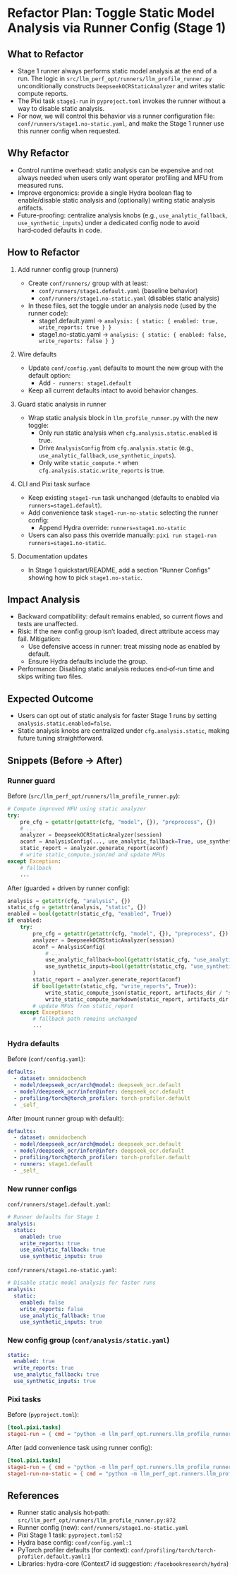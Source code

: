 # Refactor Plan: Toggle Static Model Analysis via Runner Config (Stage 1)

## What to Refactor
- Stage 1 runner always performs static model analysis at the end of a run. The logic in `src/llm_perf_opt/runners/llm_profile_runner.py` unconditionally constructs `DeepseekOCRStaticAnalyzer` and writes static compute reports.
- The Pixi task `stage1-run` in `pyproject.toml` invokes the runner without a way to disable static analysis.
- For now, we will control this behavior via a runner configuration file: `conf/runners/stage1.no-static.yaml`, and make the Stage 1 runner use this runner config when requested.

## Why Refactor
- Control runtime overhead: static analysis can be expensive and not always needed when users only want operator profiling and MFU from measured runs.
- Improve ergonomics: provide a single Hydra boolean flag to enable/disable static analysis and (optionally) writing static analysis artifacts.
- Future-proofing: centralize analysis knobs (e.g., `use_analytic_fallback`, `use_synthetic_inputs`) under a dedicated config node to avoid hard‑coded defaults in code.

## How to Refactor
1. Add runner config group (runners)
   - Create `conf/runners/` group with at least:
     - `conf/runners/stage1.default.yaml` (baseline behavior)
     - `conf/runners/stage1.no-static.yaml` (disables static analysis)
   - In these files, set the toggle under an analysis node (used by the runner code):
     - stage1.default.yaml → `analysis: { static: { enabled: true, write_reports: true } }`
     - stage1.no-static.yaml → `analysis: { static: { enabled: false, write_reports: false } }`

2. Wire defaults
   - Update `conf/config.yaml` defaults to mount the new group with the default option:
     - Add `- runners: stage1.default`
   - Keep all current defaults intact to avoid behavior changes.

3. Guard static analysis in runner
   - Wrap static analysis block in `llm_profile_runner.py` with the new toggle:
     - Only run static analysis when `cfg.analysis.static.enabled` is true.
     - Drive `AnalysisConfig` from `cfg.analysis.static` (e.g., `use_analytic_fallback`, `use_synthetic_inputs`).
     - Only write `static_compute.*` when `cfg.analysis.static.write_reports` is true.

4. CLI and Pixi task surface
   - Keep existing `stage1-run` task unchanged (defaults to enabled via `runners=stage1.default`).
   - Add convenience task `stage1-run-no-static` selecting the runner config:
     - Append Hydra override: `runners=stage1.no-static`
   - Users can also pass this override manually: `pixi run stage1-run runners=stage1.no-static`.

5. Documentation updates
   - In Stage 1 quickstart/README, add a section “Runner Configs” showing how to pick `stage1.no-static`.

## Impact Analysis
- Backward compatibility: default remains enabled, so current flows and tests are unaffected.
- Risk: If the new config group isn’t loaded, direct attribute access may fail. Mitigation:
  - Use defensive access in runner: treat missing node as enabled by default.
  - Ensure Hydra defaults include the group.
- Performance: Disabling static analysis reduces end‑of‑run time and skips writing two files.

## Expected Outcome
- Users can opt out of static analysis for faster Stage 1 runs by setting `analysis.static.enabled=false`.
- Static analysis knobs are centralized under `cfg.analysis.static`, making future tuning straightforward.

## Snippets (Before → After)

### Runner guard
Before (`src/llm_perf_opt/runners/llm_profile_runner.py`):
```python
# Compute improved MFU using static analyzer
try:
    pre_cfg = getattr(getattr(cfg, "model", {}), "preprocess", {})
    # ...
    analyzer = DeepseekOCRStaticAnalyzer(session)
    aconf = AnalysisConfig(..., use_analytic_fallback=True, use_synthetic_inputs=True)
    static_report = analyzer.generate_report(aconf)
    # write static_compute.json/md and update MFUs
except Exception:
    # fallback
    ...
```

After (guarded + driven by runner config):
```python
analysis = getattr(cfg, "analysis", {})
static_cfg = getattr(analysis, "static", {})
enabled = bool(getattr(static_cfg, "enabled", True))
if enabled:
    try:
        pre_cfg = getattr(getattr(cfg, "model", {}), "preprocess", {})
        analyzer = DeepseekOCRStaticAnalyzer(session)
        aconf = AnalysisConfig(
            # ...
            use_analytic_fallback=bool(getattr(static_cfg, "use_analytic_fallback", True)),
            use_synthetic_inputs=bool(getattr(static_cfg, "use_synthetic_inputs", True)),
        )
        static_report = analyzer.generate_report(aconf)
        if bool(getattr(static_cfg, "write_reports", True)):
            write_static_compute_json(static_report, artifacts_dir / "static_compute.json")
            write_static_compute_markdown(static_report, artifacts_dir / "static_compute.md")
        # update MFUs from static_report
    except Exception:
        # fallback path remains unchanged
        ...
```

### Hydra defaults
Before (`conf/config.yaml`):
```yaml
defaults:
  - dataset: omnidocbench
  - model/deepseek_ocr/arch@model: deepseek_ocr.default
  - model/deepseek_ocr/infer@infer: deepseek_ocr.default
  - profiling/torch@torch_profiler: torch-profiler.default
  - _self_
```

After (mount runner group with default):
```yaml
defaults:
  - dataset: omnidocbench
  - model/deepseek_ocr/arch@model: deepseek_ocr.default
  - model/deepseek_ocr/infer@infer: deepseek_ocr.default
  - profiling/torch@torch_profiler: torch-profiler.default
  - runners: stage1.default
  - _self_
```

### New runner configs
`conf/runners/stage1.default.yaml`:
```yaml
# Runner defaults for Stage 1
analysis:
  static:
    enabled: true
    write_reports: true
    use_analytic_fallback: true
    use_synthetic_inputs: true
```

`conf/runners/stage1.no-static.yaml`:
```yaml
# Disable static model analysis for faster runs
analysis:
  static:
    enabled: false
    write_reports: false
    use_analytic_fallback: true
    use_synthetic_inputs: true
```

### New config group (`conf/analysis/static.yaml`)
```yaml
static:
  enabled: true
  write_reports: true
  use_analytic_fallback: true
  use_synthetic_inputs: true
```

### Pixi tasks
Before (`pyproject.toml`):
```toml
[tool.pixi.tasks]
stage1-run = { cmd = "python -m llm_perf_opt.runners.llm_profile_runner ... 'torch_profiler.activities=[cpu,cuda]'" }
```

After (add convenience task using runner config):
```toml
[tool.pixi.tasks]
stage1-run = { cmd = "python -m llm_perf_opt.runners.llm_profile_runner ... 'torch_profiler.activities=[cpu,cuda]'" }
stage1-run-no-static = { cmd = "python -m llm_perf_opt.runners.llm_profile_runner ... 'torch_profiler.activities=[cpu,cuda]' runners=stage1.no-static" }
```

## References
- Runner static analysis hot‑path: `src/llm_perf_opt/runners/llm_profile_runner.py:872`
- Runner config (new): `conf/runners/stage1.no-static.yaml`
- Pixi Stage 1 task: `pyproject.toml:52`
- Hydra base config: `conf/config.yaml:1`
- PyTorch profiler defaults (for context): `conf/profiling/torch/torch-profiler.default.yaml:1`
- Libraries: hydra-core (Context7 id suggestion: `/facebookresearch/hydra`)
